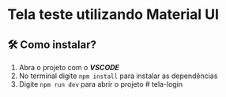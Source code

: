 # Tela teste utilizando Material UI
## 🛠 Como instalar?
1. Abra o projeto com o ___**VSCODE**___
2. No terminal digite ```npm install``` para instalar as dependências
3. Digite ```npm run dev``` para abrir o projeto
#   t e l a - l o g i n  
 